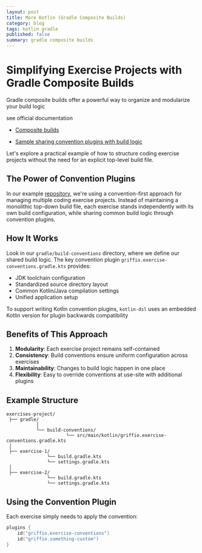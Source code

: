 ```yaml
---
layout: post
title: More Kotlin (Gradle Composite Builds)
category: blog
tags: kotlin gradle 
published: false
summary: gradle composite builds
---
```


# Simplifying Exercise Projects with Gradle Composite Builds

Gradle composite builds offer a powerful way to organize and modularize your build logic 

see official documentation

* [Composite builds](https://docs.gradle.org/current/userguide/composite_builds.html)

* [Sample sharing convention plugins with build logic](https://docs.gradle.org/current/samples/sample_sharing_convention_plugins_with_build_logic.html)

Let's explore a practical example of how to structure coding exercise projects without the need for an explicit top-level build file.

## The Power of Convention Plugins

In our example [repository](https://github.com/griffio/exercises_build_convention), we're using a convention-first approach for managing multiple coding exercise projects.
Instead of maintaining a monolithic top-down build file, each exercise stands independently with its own build configuration, while sharing common build logic through convention plugins.

## How It Works
Look in our `gradle/build-conventions` directory, where we define our shared build logic. The key convention plugin `griffio.exercise-conventions.gradle.kts` provides:

- JDK toolchain configuration
- Standardized source directory layout
- Common Kotlin/Java compilation settings
- Unified application setup

To support writing Kotlin convention plugins, `kotlin-dsl` uses an embedded Kotlin version for plugin backwards compatibility

## Benefits of This Approach

1. **Modularity**: Each exercise project remains self-contained
2. **Consistency**: Build conventions ensure uniform configuration across exercises
3. **Maintainability**: Changes to build logic happen in one place
4. **Flexibility**: Easy to override conventions at use-site with additional plugins

## Example Structure

```
exercises-project/
 ├── gradle/
           │
           └── build-conventions/
                      └── src/main/kotlin/griffio.exercise-conventions.gradle.kts
 │
 ├── exercise-1/
               └── build.gradle.kts
               └── settings.gradle.kts
 │
 ├── exercise-2/
               └── build.gradle.kts
               └── settings.gradle.kts
```

## Using the Convention Plugin

Each exercise simply needs to apply the convention:

```kotlin
plugins {
    id("griffio.exercise-conventions")
    id("griffio.something-custom")
}
```
